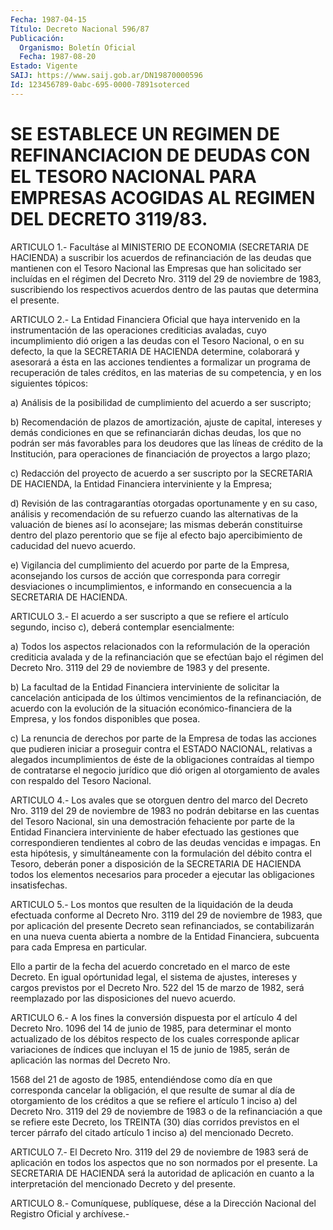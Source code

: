 ```yaml
---
Fecha: 1987-04-15
Título: Decreto Nacional 596/87
Publicación:
  Organismo: Boletín Oficial
  Fecha: 1987-08-20
Estado: Vigente
SAIJ: https://www.saij.gob.ar/DN19870000596
Id: 123456789-0abc-695-0000-7891soterced
---
```

# SE ESTABLECE UN REGIMEN DE REFINANCIACION DE DEUDAS CON EL TESORO NACIONAL PARA EMPRESAS ACOGIDAS AL REGIMEN DEL DECRETO 3119/83.

<a id="1"></a>
ARTICULO  1.-  Facultáse  al  MINISTERIO DE ECONOMIA (SECRETARIA DE HACIENDA) a suscribir los acuerdos  de refinanciación de las deudas que  mantienen  con  el  Tesoro  Nacional   las  Empresas  que  han solicitado ser incluídas en el régimen del Decreto  Nro.  3119  del 29  de  noviembre  de  1983,  suscribiendo los respectivos acuerdos dentro de las pautas que determina el presente.

<a id="2"></a>
ARTICULO  2.- La Entidad Financiera Oficial que haya intervenido en la instrumentación  de  las  operaciones crediticias avaladas, cuyo incumplimiento dió origen a las  deudas  con  el Tesoro Nacional, o en  su  defecto,  la  que  la  SECRETARIA  DE  HACIENDA  determine, colaborará  y  asesorará  a  ésta  en  las  acciones  tendientes  a formalizar  un programa de recuperación de tales créditos,  en  las materias de su  competencia,  y  en  los  siguientes  tópicos:

a)  Análisis  de la posibilidad de cumplimiento del acuerdo  a  ser suscripto;

b) Recomendación  de  plazos  de  amortización,  ajuste de capital, intereses  y  demás  condiciones  en  que  se refinanciarán  dichas deudas, los que no podrán ser más favorables  para los deudores que las  líneas  de  crédito  de  la  Institución, para operaciones  de financiación de proyectos a largo plazo;

c)  Redacción  del  proyecto de acuerdo  a  ser  suscripto  por  la SECRETARIA DE HACIENDA,  la  Entidad  Financiera interviniente y la Empresa;

d) Revisión de las contragarantías otorgadas  oportunamente y en su caso,   análisis  y  recomendación  de  su  refuerzo  cuando    las alternativas  de  la  valuación  de  bienes  así lo aconsejare; las mismas  deberán  constituirse  dentro del plazo perentorio  que  se fije al efecto bajo apercibimiento  de caducidad del nuevo acuerdo.

e)  Vigilancia  del  cumplimiento  del  acuerdo  por  parte  de  la Empresa,  aconsejando  los cursos de acción  que  corresponda  para corregir  desviaciones  o    incumplimientos,    e   informando  en consecuencia a la SECRETARIA DE HACIENDA.

<a id="3"></a>
ARTICULO  3.-  El  acuerdo  a  ser  suscripto  a  que se refiere el artículo segundo, inciso c), deberá contemplar esencialmente:

a)  Todos  los  aspectos  relacionados  con  la reformulación de la operación  crediticia  avalada  y  de  la  refinanciación   que  se efectúan  bajo el régimen del Decreto Nro. 3119 del 29 de noviembre de 1983 y del presente.

b) La facultad  de la Entidad Financiera interviniente de solicitar la  cancelación  anticipada  de  los  últimos  vencimientos  de  la refinanciación,  de  acuerdo  con  la  evolución  de  la  situación económico-financiera  de  la  Empresa, y los fondos disponibles que posea.

c) La renuncia de derechos por  parte  de  la  Empresa de todas las acciones  que  pudieren  iniciar  a  proseguir  contra   el  ESTADO NACIONAL,  relativas  a  alegados  incumplimientos  de  éste de  la obligaciones   contraídas  al  tiempo  de  contratarse  el  negocio jurídico que dió  origen al otorgamiento de avales con respaldo del Tesoro Nacional.

<a id="4"></a>
ARTICULO  4.-  Los  avales  que  se   otorguen dentro del marco del Decreto Nro. 3119 del 29 de noviembre  de  1983 no podrán debitarse en   las  cuentas  del  Tesoro  Nacional,  sin  una    demostración fehaciente  por  parte  de  la  Entidad Financiera interviniente de haber  efectuado las gestiones que  correspondieren  tendientes  al cobro de  las  deudas  vencidas  e  impagas.  En  esta hipótesis, y simultáneamente  con  la formulación del débito contra  el  Tesoro, deberán poner a disposición  de la SECRETARIA DE HACIENDA todos los elementos  necesarios para proceder  a  ejecutar  las  obligaciones insatisfechas.

<a id="5"></a>
ARTICULO  5.- Los montos que resulten de la liquidación de la deuda efectuada conforme  al  Decreto  Nro.  3119  del 29 de noviembre de 1983, que por aplicación del presente Decreto  sean  refinanciados, se  contabilizarán  en  una  nueva  cuenta abierta a nombre  de  la Entidad  Financiera,  subcuenta para cada  Empresa  en  particular.

Ello a partir de la fecha  del  acuerdo  concretado  en el marco de este  Decreto.  En igual opórtunidad legal, el sistema de  ajustes, intereses y cargos  previstos  por  el  Decreto  Nro. 522 del 15 de marzo  de  1982, será reemplazado por las disposiciones  del  nuevo acuerdo.

<a id="6"></a>
ARTICULO  6.- A los fines la conversión dispuesta por el artículo 4 del Decreto  Nro.  1096 del 14 de junio de 1985, para determinar el monto actualizado de los débitos respecto de los cuales corresponde aplicar  variaciones  de  índices que incluyan el 15 de junio  de 1985, serán de aplicación las  normas  del  Decreto  Nro.

1568 del  21  de  agosto  de  1985,  entendiéndose  como día en que corresponda cancelar la obligación, el que resulte de  sumar al día de  otorgamiento  de  los  créditos a que se refiere el artículo  1 inciso a) del Decreto Nro. 3119  del  29  de noviembre de 1983 o de la refinanciación a que se refiere este Decreto,  los  TREINTA (30) días corridos previstos en el tercer párrafo del citado  artículo 1 inciso a) del mencionado Decreto.

<a id="7"></a>
ARTICULO  7.- El Decreto Nro. 3119 del 29 de noviembre de 1983 será de aplicación  en  todos  los  aspectos  que no son normados por el presente.  La  SECRETARIA  DE  HACIENDA  será  la    autoridad   de aplicación  en  cuanto a la interpretación del mencionado Decreto y del presente.

<a id="8"></a>
ARTICULO  8.- Comuníquese, publíquese, dése a la Dirección Nacional del Registro Oficial y archívese.-